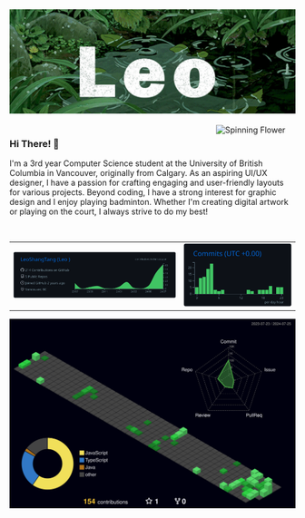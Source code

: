 <div >
    <img src="./media/./Leo%20Text%20with%20BG.gif" alt="Leo Text">
</div>

<br>

<img align="right"  width="140px" src="./media/Spinning%20Flower%20Pixel.gif" alt="Spinning Flower">

<h3 align="left">
    Hi There! 🌱
</h3>


<p align="left" >
    I'm a 3rd year Computer Science student at the University of British Columbia in Vancouver, originally from Calgary. As an aspiring UI/UX designer, I have a passion for crafting engaging and user-friendly layouts for various projects. Beyond coding, I have a strong interest for graphic design and I enjoy playing badminton. Whether I'm creating digital artwork or playing on the court, I always strive to do my best!
</p>

<br>

<table border="0" align="center">
  <tr>
    <td><img src="https://raw.githubusercontent.com/LeoShangTang/LeoShangTang/main/profile-summary-card-output/github_dark/0-profile-details.svg" alt="2-d graph info"></td>
    <td><img src="https://raw.githubusercontent.com/LeoShangTang/LeoShangTang/main/profile-summary-card-output/github_dark/4-productive-time.svg" alt="Commits Info"></td>
  </tr>
</table>

<!-- ![](./profile-3d-contrib/profile-night-green.svg) -->
<p align="center">
    <img  src="./profile-3d-contrib/profile-night-green.svg" alt="3-d Contributions Image">
</p>